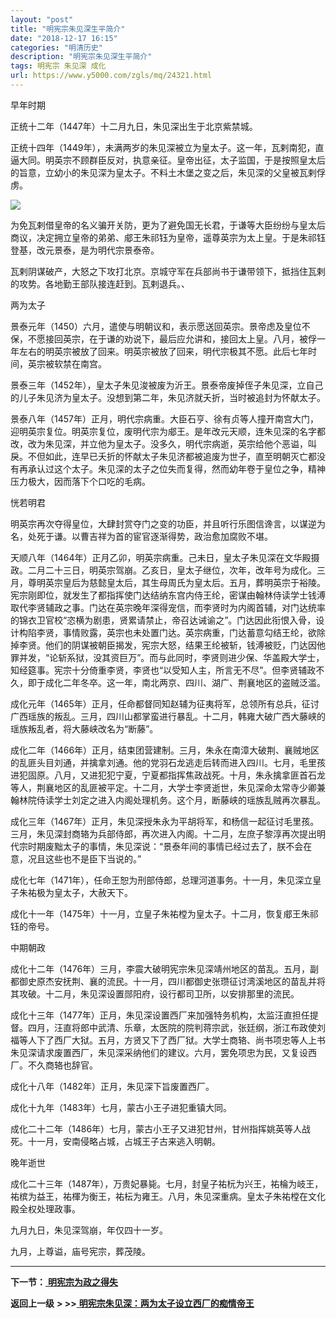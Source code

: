```yaml
---
layout: "post"
title: "明宪宗朱见深生平简介"
date: "2018-12-17 16:15"
categories: "明清历史"
description: "明宪宗朱见深生平简介"
tags: 明宪宗 朱见深 成化
url: https://www.y5000.com/zgls/mq/24321.html
---
```






早年时期

正统十二年（1447年）十二月九日，朱见深出生于北京紫禁城。

正统十四年（1449年），未满两岁的朱见深被立为皇太子。这一年，瓦剌南犯，直逼大同。明英宗不顾群臣反对，执意亲征。皇帝出征，太子监国，于是按照皇太后的旨意，立幼小的朱见深为皇太子。不料土木堡之变之后，朱见深的父皇被瓦剌俘虏。

![](https://img.y5000.com/uploads/allimg/170726/12-1FH610322SE.jpg)

为免瓦剌借皇帝的名义骗开关防，更为了避免国无长君，于谦等大臣纷纷与皇太后商议，决定拥立皇帝的弟弟、郕王朱祁钰为皇帝，遥尊英宗为太上皇。于是朱祁钰登基，改元景泰，是为明代宗景泰帝。

瓦剌阴谋破产，大怒之下攻打北京。京城守军在兵部尚书于谦带领下，抵挡住瓦剌的攻势。各地勤王部队接连赶到。瓦剌退兵。、

两为太子

景泰元年（1450）六月，遣使与明朝议和，表示愿送回英宗。景帝虑及皇位不保，不愿接回英宗，在于谦的劝说下，最后应允讲和，接回太上皇。八月，被俘一年左右的明英宗被放了回来。明英宗被放了回来，明代宗极其不愿。此后七年时间，英宗被软禁在南宫。

景泰三年（1452年），皇太子朱见浚被废为沂王。景泰帝废掉侄子朱见深，立自己的儿子朱见济为皇太子。没想到第二年，朱见济就夭折，当时被追封为怀献太子。

景泰八年（1457年）正月，明代宗病重。大臣石亨、徐有贞等人撞开南宫大门，迎明英宗复位。明英宗复位，废明代宗为郕王。是年改元天顺，连朱见深的名字都改，改为朱见深，并立他为皇太子。没多久，明代宗病逝，英宗给他个恶谥，叫戾。不但如此，连早已夭折的怀献太子朱见济都被追废为世子，直至明朝灭亡都没有再承认过这个太子。朱见深的太子之位失而复得，然而幼年卷于皇位之争，精神压力极大，因而落下个口吃的毛病。

恍若明君

明英宗再次夺得皇位，大肆封赏夺门之变的功臣，并且听行乐图信谗言，以谋逆为名，处死于谦。以曹吉祥为首的宦官逐渐得势，政治愈加腐败不堪。

天顺八年（1464年）正月乙卯，明英宗病重。己未日，皇太子朱见深在文华殿摄政。二月二十三日，明英宗驾崩。乙亥日，皇太子继位，次年，改年号为成化。三月，尊明英宗皇后为慈懿皇太后，其生母周氏为皇太后。五月，葬明英宗于裕陵。宪宗刚即位，就发生了都指挥使门达结纳东宫内侍王纶，密谋由翰林侍读学士钱溥取代李贤辅政之事。门达在英宗晚年深得宠信，而李贤时为内阁首辅，对门达统率的锦衣卫官校“恣横为剧患，贤累请禁止，帝召达诫谕之”。门达因此衔恨入骨，设计构陷李贤，事情败露，英宗也未处置门达。英宗病重，门达蓄意勾结王纶，欲除掉李贤。他们的阴谋被朝臣揭发，宪宗大怒，结果王纶被斩，钱溥被贬，门达因他罪并发，“论斩系狱，没其资巨万”。而与此同时，李贤则进少保、华盖殿大学士，知经筵事。宪宗十分倚重李贤，李贤也“以受知人主，所言无不尽”。但李贤辅政不久，即于成化二年冬卒。这一年，南北两京、四川、湖广、荆襄地区的盗贼泛滥。

成化元年（1465年）正月，任命都督同知赵辅为征夷将军，总领所有总兵，征讨广西瑶族的叛乱。三月，四川山都掌蛮进行暴乱。十二月，韩雍大破广西大藤峡的瑶族叛乱者，将大藤峡改名为“断藤”。

成化二年（1466年）正月，结束团营建制。三月，朱永在南漳大破荆、襄贼地区的乱匪头目刘通，并擒拿刘通。他的党羽石龙逃走后转而进入四川。七月，毛里孩进犯固原。八月，又进犯犯宁夏，宁夏都指挥焦政战死。十月，朱永擒拿匪首石龙等人，荆襄地区的乱匪被平定。十二月，大学士李贤逝世，朱见深命太常寺少卿兼翰林院侍读学士刘定之进入内阁处理机务。这个月，断藤峡的瑶族乱贼再次暴乱。

成化三年（1467年）正月，朱见深授朱永为平胡将军，和杨信一起征讨毛里孩。三月，朱见深封商辂为兵部侍郎，再次进入内阁。十二月，左庶子黎淳再次提出明代宗时期废黜太子的事情，朱见深说：“景泰年间的事情已经过去了，朕不会在意，况且这些也不是臣下当说的。”

成化七年（1471年），任命王恕为刑部侍郎，总理河道事务。十一月，朱见深立皇子朱祐极为皇太子，大赦天下。

成化十一年（1475年）十一月，立皇子朱祐樘为皇太子。十二月，恢复郕王朱祁钰的帝号。

中期朝政

成化十二年（1476年）三月，李震大破明宪宗朱见深靖州地区的苗乱。五月，副都御史原杰安抚荆、襄的流民。十一月，四川都御史张瓒征讨湾溪地区的苗乱并将其攻破。十二月，朱见深设置郧阳府，设行都司卫所，以安排那里的流民。

成化十三年（1477年）正月，朱见深设置西厂来加强特务机构，太监汪直担任提督。四月，汪直将郎中武清、乐章，太医院的院判蒋宗武，张廷纲，浙江布政使刘福等人下了西厂大狱。五月，方贤又下了西厂狱。大学士商辂、尚书项忠等人上书朱见深请求废置西厂，朱见深采纳他们的建议。六月，罢免项忠为民，又复设西厂。不久商辂也辞官。

成化十八年（1482年）正月，朱见深下旨废置西厂。

成化十九年（1483年）七月，蒙古小王子进犯重镇大同。

成化二十二年（1486年）七月，蒙古小王子又进犯甘州，甘州指挥姚英等人战死。十一月，安南侵略占城，占城王子古来逃入明朝。

晚年逝世

成化二十三年（1487年），万贵妃暴毙。七月，封皇子祐杬为兴王，祐棆为岐王，祐槟为益王，祐楎为衡王，祐枟为雍王。八月，朱见深重病。皇太子朱祐樘在文化殿全权处理政事。

九月九日，朱见深驾崩，年仅四十一岁。

九月，上尊谥，庙号宪宗，葬茂陵。

* * *

**下一节：**[ **明宪宗为政之得失**](https://www.y5000.com/zgls/mq/24322.html)

**返回上一级** **> >>**[
**明宪宗朱见深：两为太子设立西厂的痴情帝王**](https://www.y5000.com/zgls/mq/24319.html)
